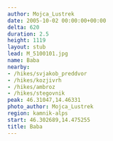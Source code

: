 ```yaml
---
author: Mojca_Lustrek
date: 2005-10-02 00:00:00+00:00
delta: 620
duration: 2.5
height: 1119
layout: stub
lead: M_5100101.jpg
name: Baba
nearby:
- /hikes/svjakob_preddvor
- /hikes/kozjivrh
- /hikes/ambroz
- /hikes/stegovnik
peak: 46.31047,14.46331
photo_author: Mojca_Lustrek
region: kamnik-alps
start: 46.302689,14.475255
title: Baba
---
```

